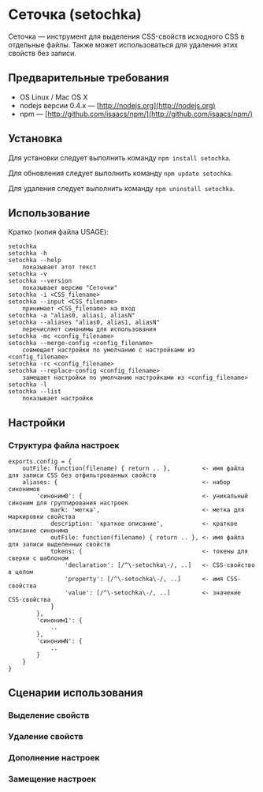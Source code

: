 # Сеточка (setochka)

Сеточка&nbsp;— инструмент для выделения CSS-свойств исходного CSS в отдельные файлы. Также может использоваться для удаления этих свойств без записи.

## Предварительные требования

* OS Linux / Mac OS X
* nodejs версии 0.4.x&nbsp;— [http://nodejs.org](http://nodejs.org)
* npm&nbsp;— [http://github.com/isaacs/npm/](http://github.com/isaacs/npm/)

## Установка

Для установки следует выполнить команду `npm install setochka`.

Для обновления следует выполнить команду `npm update setochka`.

Для удаления следует выполнить команду `npm uninstall setochka`.

## Использование

Кратко (копия файла USAGE):

    setochka
    setochka -h
    setochka --help
        показывает этот текст
    setochka -v
    setochka --version
        показывает версию "Сеточки"
    setochka -i <CSS_filename>
    setochka --input <CSS_filename>
        принимает <CSS_filename> на вход
    setochka -a "alias0, alias1, aliasN"
    setochka --aliases "alias0, alias1, aliasN"
        перечисляет синонимы для использования
    setochka -mc <config_filename>
    setochka --merge-config <config_filename>
        совмещает настройки по умолчанию с настройками из <config_filename>
    setochka -rc <config_filename>
    setochka --replace-config <config_filename>
        замещает настройки по умолчанию настройками из <config_filename>
    setochka -l
    setochka --list
        показывает настройки

## Настройки

### Структура файла настроек

    exports.config = {
        outFile: function(filename) { return .. },         <- имя файла для записи CSS без отфильтрованных свойств
        aliases: {                                         <- набор синонимов
            'синоним0': {                                  <- уникальный синоним для группирования настроек
                mark: 'метка',                             <- метка для маркировки свойства
                description: 'краткое описание',           <- краткое описание синонима
                outFile: function(filename) { return .. }, <- имя файла для записи выделенных свойств
                tokens: {                                  <- токены для сверки с шаблоном
                    'declaration': [/^\-setochka\-/, ..]   <- CSS-свойство в целом
                    'property': [/^\-setochka\-/, ..]      <- имя CSS-свойства
                    'value': [/^\-setochka\-/, ..]         <- значение CSS-свойства
                }
            },
            'синоним1': {
                ..
            },
            'синонимN': {
                ..
            }
        }
    }

## Сценарии использования

### Выделение свойств

### Удаление свойств

### Дополнение настроек

### Замещение настроек
